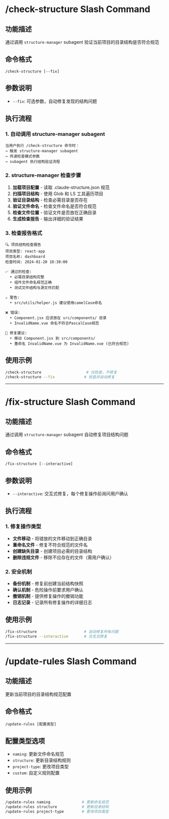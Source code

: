 # /check-structure Slash Command

## 功能描述
通过调用 `structure-manager` subagent 验证当前项目的目录结构是否符合规范

## 命令格式
```
/check-structure [--fix]
```

## 参数说明
- `--fix`: 可选参数，自动修复发现的结构问题

## 执行流程

### 1. 自动调用 structure-manager subagent
```
当用户执行 /check-structure 命令时：
→ 触发 structure-manager subagent
→ 传递检查模式参数
→ subagent 执行结构验证流程
```

### 2. structure-manager 检查步骤
1. **加载项目配置** - 读取 .claude-structure.json 规范
2. **扫描项目结构** - 使用 Glob 和 LS 工具遍历项目
3. **验证目录结构** - 检查必需目录是否存在
4. **验证文件命名** - 检查文件命名是否符合规范
5. **检查文件位置** - 验证文件是否放在正确目录
6. **生成检查报告** - 输出详细的验证结果

### 3. 检查报告格式
```
🔍 项目结构检查报告
项目类型: react-app
项目名称: dashboard
检查时间: 2024-01-20 10:30:00

✅ 通过的检查:
  • 必需目录结构完整
  • 组件文件命名规范正确
  • 测试文件结构与源文件匹配

⚠️ 警告:
  • src/utils/helper.js 建议使用camelCase命名
  
❌ 错误:
  • Component.jsx 应该放在 src/components/ 目录
  • InvalidName.vue 命名不符合PascalCase规范

📝 修复建议:
  • 移动 Component.jsx 到 src/components/
  • 重命名 InvalidName.vue 为 InvalidName.vue (已符合规范)
```

## 使用示例
```bash
/check-structure                    # 仅检查，不修复
/check-structure --fix             # 检查并自动修复
```

---

# /fix-structure Slash Command

## 功能描述
通过调用 `structure-manager` subagent 自动修复项目结构问题

## 命令格式
```
/fix-structure [--interactive]
```

## 参数说明
- `--interactive`: 交互式修复，每个修复操作前询问用户确认

## 执行流程

### 1. 修复操作类型
- **文件移动** - 将错放的文件移动到正确目录
- **重命名文件** - 修复不符合规范的文件名
- **创建缺失目录** - 创建项目必需的目录结构
- **删除违规文件** - 移除不应存在的文件（需用户确认）

### 2. 安全机制
- **备份机制** - 修复前创建当前结构快照
- **确认机制** - 危险操作前要求用户确认
- **撤销机制** - 提供修复操作的撤销功能
- **日志记录** - 记录所有修复操作的详细日志

## 使用示例
```bash
/fix-structure                     # 自动修复所有问题
/fix-structure --interactive       # 交互式修复
```

---

# /update-rules Slash Command

## 功能描述
更新当前项目的目录结构规范配置

## 命令格式
```
/update-rules [配置类型]
```

## 配置类型选项
- `naming`: 更新文件命名规范
- `structure`: 更新目录结构规则
- `project-type`: 更改项目类型
- `custom`: 自定义规则配置

## 使用示例
```bash
/update-rules naming              # 更新命名规范
/update-rules structure           # 更新目录结构
/update-rules project-type        # 更改项目类型
```